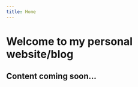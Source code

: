 ```yaml
---
title: Home
---
```


<!-- <div>
    <img src="{{ "/images/octocat.jpg" | absolute_url }}" alt="github octocat" style="width:45%;" >
    <img src="{{ "/images/jekyll.png" | absolute_url }}" alt="jekyll icon" style="width:45%;" >
</div> -->

# Welcome to my personal website/blog

## Content coming soon...
